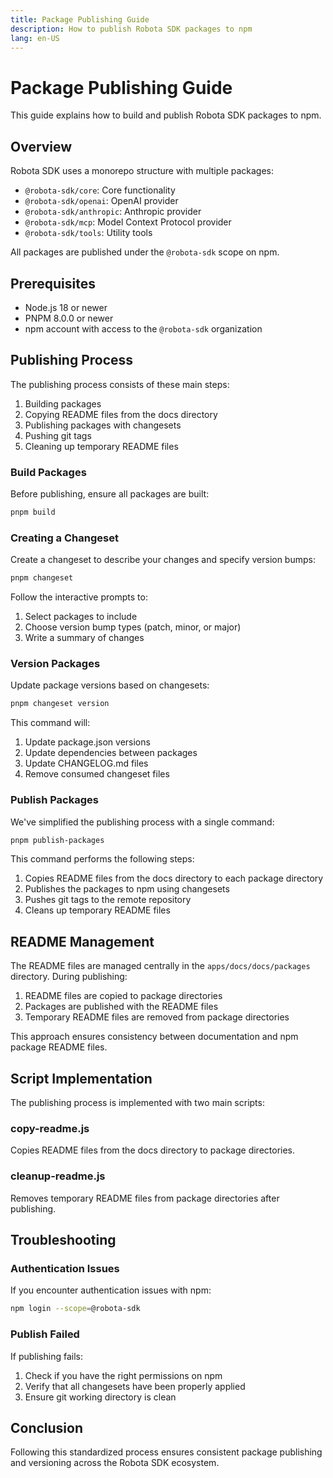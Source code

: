 ```yaml
---
title: Package Publishing Guide
description: How to publish Robota SDK packages to npm
lang: en-US
---
```


# Package Publishing Guide

This guide explains how to build and publish Robota SDK packages to npm.

## Overview

Robota SDK uses a monorepo structure with multiple packages:

- `@robota-sdk/core`: Core functionality
- `@robota-sdk/openai`: OpenAI provider
- `@robota-sdk/anthropic`: Anthropic provider
- `@robota-sdk/mcp`: Model Context Protocol provider
- `@robota-sdk/tools`: Utility tools

All packages are published under the `@robota-sdk` scope on npm.

## Prerequisites

- Node.js 18 or newer
- PNPM 8.0.0 or newer
- npm account with access to the `@robota-sdk` organization

## Publishing Process

The publishing process consists of these main steps:

1. Building packages
2. Copying README files from the docs directory
3. Publishing packages with changesets
4. Pushing git tags
5. Cleaning up temporary README files

### Build Packages

Before publishing, ensure all packages are built:

```bash
pnpm build
```

### Creating a Changeset

Create a changeset to describe your changes and specify version bumps:

```bash
pnpm changeset
```

Follow the interactive prompts to:
1. Select packages to include
2. Choose version bump types (patch, minor, or major)
3. Write a summary of changes

### Version Packages

Update package versions based on changesets:

```bash
pnpm changeset version
```

This command will:
1. Update package.json versions
2. Update dependencies between packages
3. Update CHANGELOG.md files
4. Remove consumed changeset files

### Publish Packages

We've simplified the publishing process with a single command:

```bash
pnpm publish-packages
```

This command performs the following steps:

1. Copies README files from the docs directory to each package directory
2. Publishes the packages to npm using changesets
3. Pushes git tags to the remote repository
4. Cleans up temporary README files

## README Management

The README files are managed centrally in the `apps/docs/docs/packages` directory. During publishing:

1. README files are copied to package directories
2. Packages are published with the README files
3. Temporary README files are removed from package directories

This approach ensures consistency between documentation and npm package README files.

## Script Implementation

The publishing process is implemented with two main scripts:

### copy-readme.js

Copies README files from the docs directory to package directories.

### cleanup-readme.js

Removes temporary README files from package directories after publishing.

## Troubleshooting

### Authentication Issues

If you encounter authentication issues with npm:

```bash
npm login --scope=@robota-sdk
```

### Publish Failed

If publishing fails:

1. Check if you have the right permissions on npm
2. Verify that all changesets have been properly applied
3. Ensure git working directory is clean

## Conclusion

Following this standardized process ensures consistent package publishing and versioning across the Robota SDK ecosystem. 